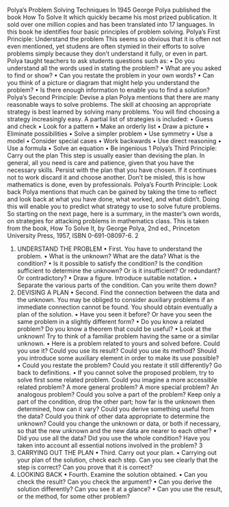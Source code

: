 Polya’s Problem Solving Techniques
In 1945 George Polya published the book How To Solve It which quickly became
his most prized publication. It sold over one million copies and has been translated
into 17 languages. In this book he identifies four basic principles of problem solving.
Polya’s First Principle: Understand the problem
This seems so obvious that it is often not even mentioned, yet studens are often
stymied in their efforts to solve problems simply because they don’t understand it
fully, or even in part. Polya taught teachers to ask students questions such as:
• Do you understand all the words used in stating the problem?
• What are you asked to find or show?
• Can you restate the problem in your own words?
• Can you think of a picture or diagram that might help you understand the
problem?
• Is there enough information to enable you to find a solution?
Polya’s Second Principle: Devise a plan
Polya mentions that there are many reasonable ways to solve problems. The skill
at choosing an appropriate strategy is best learned by solving many problems. You
will find choosing a strategy increasingly easy. A partial list of strategies is included:
• Guess and check • Look for a pattern
• Make an orderly list • Draw a picture
• Eliminate possibilities • Solve a simpler problem
• Use symmetry • Use a model
• Consider special cases • Work backwards
• Use direct reasoning • Use a formula
• Solve an equation • Be ingenious
1
Polya’s Third Principle: Carry out the plan
This step is usually easier than devising the plan. In general, all you need is
care and patience, given that you have the necessary skills. Persist with the plan that
you have chosen. If it continues not to work discard it and choose another. Don’t be
misled, this is how mathematics is done, even by professionals.
Polya’s Fourth Principle: Look back
Polya mentions that much can be gained by taking the time to reflect and look
back at what you have done, what worked, and what didn’t. Doing this will enable
you to predict what strategy to use to solve future problems.
So starting on the next page, here is a summary, in the master’s own words, on
strategies for attacking problems in mathematics class. This is taken from the book,
How To Solve It, by George Polya, 2nd ed., Princeton University Press, 1957, ISBN
0-691-08097-6.
2

1. UNDERSTAND THE PROBLEM
   • First. You have to understand the problem.
   • What is the unknown? What are the data? What is the condition?
   • Is it possible to satisfy the condition? Is the condition sufficient to determine the unknown? Or is it insufficient? Or redundant? Or contradictory?
   • Draw a figure. Introduce suitable notation.
   • Separate the various parts of the condition. Can you write them down?
2. DEVISING A PLAN
   • Second. Find the connection between the data and the unknown. You
   may be obliged to consider auxiliary problems if an immediate connection
   cannot be found. You should obtain eventually a plan of the solution.
   • Have you seen it before? Or have you seen the same problem in a slightly
   different form?
   • Do you know a related problem? Do you know a theorem that could be
   useful?
   • Look at the unknown! Try to think of a familiar problem having the same
   or a similar unknown.
   • Here is a problem related to yours and solved before. Could you use it?
   Could you use its result? Could you use its method? Should you introduce
   some auxiliary element in order to make its use possible?
   • Could you restate the problem? Could you restate it still differently? Go
   back to definitions.
   • If you cannot solve the proposed problem, try to solve first some related
   problem. Could you imagine a more accessible related problem? A more
   general problem? A more special problem? An analogous problem? Could
   you solve a part of the problem? Keep only a part of the condition, drop
   the other part; how far is the unknown then determined, how can it vary?
   Could you derive something useful from the data? Could you think of
   other data appropriate to determine the unknown? Could you change the
   unknown or data, or both if necessary, so that the new unknown and the
   new data are nearer to each other?
   • Did you use all the data? Did you use the whole condition? Have you
   taken into account all essential notions involved in the problem?
   3
3. CARRYING OUT THE PLAN
   • Third. Carry out your plan.
   • Carrying out your plan of the solution, check each step. Can you see clearly
   that the step is correct? Can you prove that it is correct?
4. LOOKING BACK
   • Fourth. Examine the solution obtained.
   • Can you check the result? Can you check the argument?
   • Can you derive the solution differently? Can you see it at a glance?
   • Can you use the result, or the method, for some other problem?
